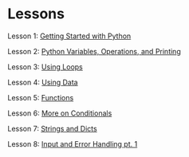 # Lessons

Lesson 1: [Getting Started with Python](https://gist.github.com/amaclean2/5e273a798249c951fc86a7f7022a0536)

Lesson 2: [Python Variables, Operations, and Printing](https://gist.github.com/amaclean2/1c6ac7f791a7f5a65105c778777a18c4)

Lesson 3: [Using Loops](https://gist.github.com/amaclean2/1eac4cb8c4872456451310f467002ac3)

Lesson 4: [Using Data](https://gist.github.com/amaclean2/4b8bc1abdfd50a15a903045e702c058c)

Lesson 5: [Functions](https://gist.github.com/amaclean2/bb54966d06de57178dc9996fdde8ceb9)

Lesson 6: [More on Conditionals](https://gist.github.com/amaclean2/92114038ebdcbd56f9537f438ed9cf18)

Lesson 7: [Strings and Dicts](https://gist.github.com/amaclean2/ce50abeca8ad441ef1b1d89c0b3eafc2)

Lesson 8: [Input and Error Handling pt. 1](https://gist.github.com/amaclean2/fe49a271a9651e6b52adc165e897d704)
